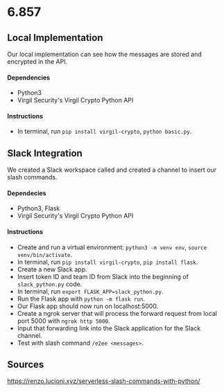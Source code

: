 # 6.857

## Local Implementation
Our local implementation can see how the messages are stored and encrypted in the API.

#### Dependencies
- Python3
- Virgil Security's Virgil Crypto Python API

#### Instructions
- In terminal, run ```pip install virgil-crypto```, ```python basic.py```.

## Slack Integration
We created a Slack workspace called and created a channel to insert our slash commands. 

#### Dependecies
- Python3, Flask
- Virgil Security's Virgil Crypto Python API

#### Instructions
- Create and run a virtual environment: ```python3 -m venv env```, ```source venv/bin/activate```.
- In terminal, run ```pip install virgil-crypto```, ```pip install flask```.
- Create a new Slack app.
- Insert token ID and team ID from Slack into the beginning of ```slack_python.py``` code.
- In terminal, run ```export FLASK_APP=slack_python.py```.
- Run the Flask app with ```python -m flask run```.
- Our Flask app should now run on localhost:5000.
- Create a ngrok server that will process the forward request from local port 5000 with ```ngrok http 5000```.
- Input that forwarding link into the Slack application for the Slack channel.
- Test with slash command ```/e2ee <messages>```.



## Sources
https://renzo.lucioni.xyz/serverless-slash-commands-with-python/

